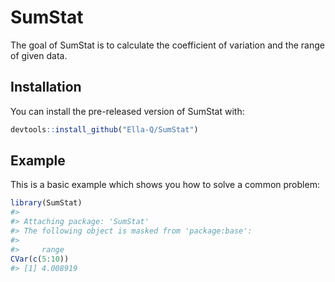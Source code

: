 
<!-- README.md is generated from README.Rmd. Please edit that file -->

# SumStat

<!-- badges: start -->

<!-- badges: end -->

The goal of SumStat is to calculate the coefficient of variation and the
range of given data.

## Installation

You can install the pre-released version of SumStat with:

``` r
devtools::install_github("Ella-Q/SumStat")
```

## Example

This is a basic example which shows you how to solve a common problem:

``` r
library(SumStat)
#> 
#> Attaching package: 'SumStat'
#> The following object is masked from 'package:base':
#> 
#>     range
CVar(c(5:10))
#> [1] 4.008919
```
